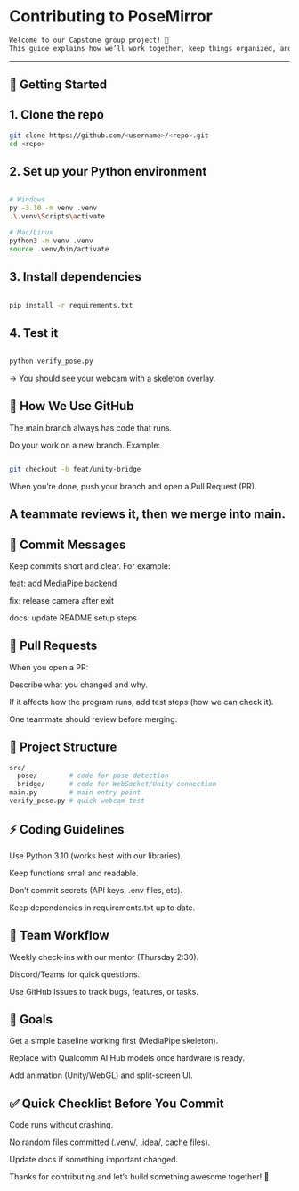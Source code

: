 # Contributing to PoseMirror
```bash
Welcome to our Capstone group project! 🎉  
This guide explains how we’ll work together, keep things organized, and make sure everyone is on the same page.
```
---

## 🚀 Getting Started

## 1. **Clone the repo**
   ```bash
   git clone https://github.com/<username>/<repo>.git
   cd <repo>
```
## 2. Set up your Python environment
```bash

# Windows
py -3.10 -m venv .venv
.\.venv\Scripts\activate

# Mac/Linux
python3 -m venv .venv
source .venv/bin/activate
```
## 3. Install dependencies

```bash

pip install -r requirements.txt
```

## 4. Test it
```bash

python verify_pose.py
```
→ You should see your webcam with a skeleton overlay.

## 🌱 How We Use GitHub
The main branch always has code that runs.

Do your work on a new branch. Example:

```bash

git checkout -b feat/unity-bridge
```

When you’re done, push your branch and open a Pull Request (PR).

A teammate reviews it, then we merge into main.
---
## 📝 Commit Messages
Keep commits short and clear. For example:

feat: add MediaPipe backend

fix: release camera after exit

docs: update README setup steps

## 🔄 Pull Requests
When you open a PR:

Describe what you changed and why.

If it affects how the program runs, add test steps (how we can check it).

One teammate should review before merging.

## 📂 Project Structure
```bash
src/
  pose/        # code for pose detection
  bridge/      # code for WebSocket/Unity connection
main.py        # main entry point
verify_pose.py # quick webcam test
```
## ⚡ Coding Guidelines
Use Python 3.10 (works best with our libraries).

Keep functions small and readable.

Don’t commit secrets (API keys, .env files, etc).

Keep dependencies in requirements.txt up to date.

## 👥 Team Workflow
Weekly check-ins with our mentor (Thursday 2:30).

Discord/Teams for quick questions.

Use GitHub Issues to track bugs, features, or tasks.

## 🎯 Goals
Get a simple baseline working first (MediaPipe skeleton).

Replace with Qualcomm AI Hub models once hardware is ready.

Add animation (Unity/WebGL) and split-screen UI.

## ✅ Quick Checklist Before You Commit
Code runs without crashing.

No random files committed (.venv/, .idea/, cache files).

Update docs if something important changed.

Thanks for contributing and let’s build something awesome together! 🙌

